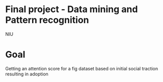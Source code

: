 # Final project - Data mining and Pattern recognition 
NIU 

# Goal
Getting an attention score for a fig dataset based on initial social traction resulting in adoption
